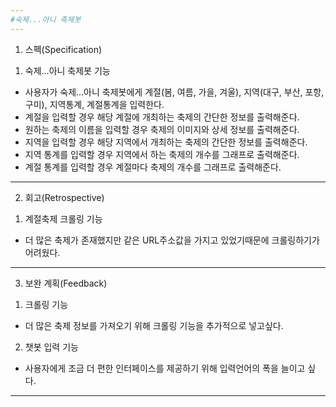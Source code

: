 ```yaml
---
#숙제...아니 축제봇
---
```


1. 스펙(Specification)
1) 숙제...아니 축제봇 기능
 - 사용자가 숙제...아니 축제봇에게 계절(봄, 여름, 가을, 겨울), 지역(대구, 부산, 포항, 구미), 지역통계, 계절통계을 입력한다.
 - 계절을 입력할 경우 해당 계절에 개최하는 축제의 간단한 정보를 출력해준다.
 - 원하는 축제의 이름을 입력할 경우 축제의 이미지와 상세 정보를 출력해준다.
 - 지역을 입력할 경우 해당 지역에서 개최하는 축제의 간단한 정보를 출력해준다.
 - 지역 통계를 입력할 경우 지역에서 하는 축제의 개수를 그래프로 출력해준다.
 - 계절 통계를 입력할 경우 계절마다 축제의 개수를 그래프로 출력해준다.
 
 ---
 
2. 회고(Retrospective)
1) 계절축제 크롤링 기능
 - 더 많은 축제가 존재했지만 같은 URL주소값을 가지고 있었기때문에 크롤링하기가 어려웠다.
 
 ---

3. 보완 계획(Feedback)
1) 크롤링 기능
 - 더 많은 축제 정보를 가져오기 위해 크롤링 기능을 추가적으로 넣고싶다.
2) 챗봇 입력 기능
 - 사용자에게 조금 더 편한 인터페이스를 제공하기 위해 입력언어의 폭을 늘이고 싶다.
 
 ---
